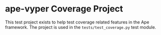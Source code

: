 # ape-vyper Coverage Project

This test project exists to help test coverage related features in the Ape framework.
The project is used in the `tests/test_coverage.py` test module.
